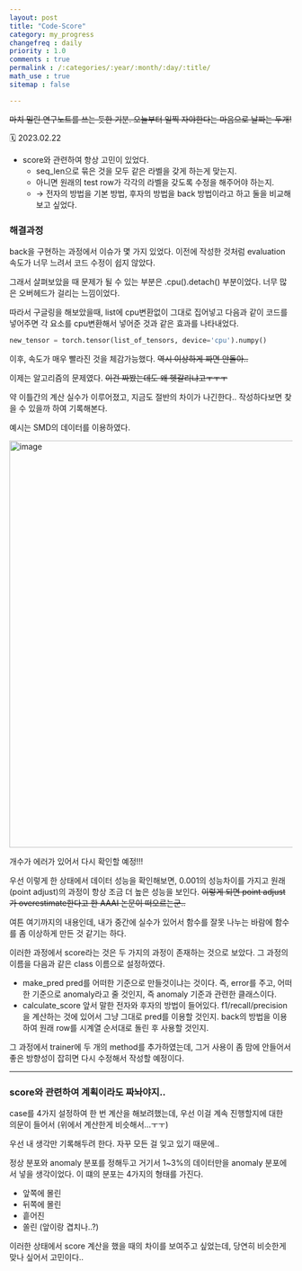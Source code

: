 ```yaml
---
layout: post
title: "Code-Score"
category: my_progress
changefreq : daily
priority : 1.0
comments : true
permalink : /:categories/:year/:month/:day/:title/
math_use : true
sitemap : false

---
```


~~마치 밀린 연구노트를 쓰는 듯한 기분. 오늘부터 일찍 자야한다는 마음으로 날짜는 두개!~~

🗓️ 2023.02.22

- score와 관련하여 항상 고민이 있었다.
  - seq_len으로 묶은 것을 모두 같은 라벨을 갖게 하는게 맞는지.
  - 아니면 원래의 test row가 각각의 라벨을 갖도록 수정을 해주어야 하는지.
  - → 전자의 방법을 기본 방법, 후자의 방법을 back 방법이라고 하고 둘을 비교해보고 싶었다.



### 해결과정

back을 구현하는 과정에서 이슈가 몇 가지 있었다. 이전에 작성한 것처럼 evaluation 속도가 너무 느려서 코드 수정이 쉽지 않았다.

그래서 살펴보았을 때 문제가 될 수 있는 부분은 .cpu().detach() 부분이었다. 너무 많은 오버헤드가 걸리는 느낌이었다.

따라서 구글링을 해보았을때, list에 cpu변환없이 그대로 집어넣고 다음과 같이 코드를 넣어주면 각 요소를 cpu변환해서 넣어준 것과 같은 효과를 나타내었다.

```python
new_tensor = torch.tensor(list_of_tensors, device='cpu').numpy()
```

이후, 속도가 매우 빨라진 것을 체감가능했다. ~~역시 이상하게 짜면 안돌아..~~

이제는 알고리즘의 문제였다. ~~이건 짜봤는데도 왜 헷갈리냐고ㅜㅜㅜ~~

약 이틀간의 계산 실수가 이루어졌고, 지금도 절반의 차이가 나긴한다.. 작성하다보면 찾을 수 있을까 하여 기록해본다.

예시는 SMD의 데이터를 이용하였다.

<img width="724" alt="image" src="https://user-images.githubusercontent.com/85778937/220660485-4bdd79c3-912b-4c09-ac4b-0bbbd66270b1.png">

개수가 에러가 있어서 다시 확인할 예정!!!

우선 이렇게 한 상태에서 데이터 성능을 확인해보면, 0.001의 성능차이를 가지고 원래(point adjust)의 과정이 항상 조금 더 높은 성능을 보인다. ~~이렇게 되면 point adjust가 overestimate한다고 한 AAAI 논문이 떠오르는군..~~

여튼 여기까지의 내용인데, 내가 중간에 실수가 있어서 함수를 잘못 나누는 바람에 함수를 좀 이상하게 만든 것 같기는 하다.

이러한 과정에서 score라는 것은 두 가지의 과정이 존재하는 것으로 보았다. 그 과정의 이름을 다음과 같은 class 이름으로 설정하였다.

- make_pred
  pred를 어떠한 기준으로 만들것이냐는 것이다. 즉, error를 주고, 어떠한 기준으로 anomaly라고 줄 것인지, 즉 anomaly 기준과 관련한 클래스이다.
- calculate_score
  앞서 말한 전자와 후자의 방법이 들어있다. f1/recall/precision을 계산하는 것에 있어서 그냥 그대로 pred를 이용할 것인지. back의 방법을 이용하여 원래 row를 시계열 순서대로 돌린 후 사용할 것인지. 

그 과정에서 trainer에 두 개의 method를 추가하였는데, 그거 사용이 좀 맘에 안들어서 좋은 방향성이 잡히면 다시 수정해서 작성할 예정이다.

---

### score와 관련하여 계획이라도 짜놔야지..

case를 4가지 설정하여 한 번 계산을 해보려했는데, 우선 이걸 계속 진행할지에 대한 의문이 들어서 (위에서 계산한게 비슷해서...ㅜㅜ)

우선 내 생각만 기록해두려 한다. 자꾸 모든 걸 잊고 있기 때문에..

정상 분포와 anomaly 분포를 정해두고 거기서 1~3%의 데이터만을 anomaly 분포에서 넣을 생각이었다. 이 떄의 분포는 4가지의 형태를 가진다.

- 앞쪽에 몰린
- 뒤쪽에 몰린
- 흩어진
- 쏠린 (앞이랑 겹치나..?)

이러한 상태에서 score 계산을 했을 때의 차이를 보여주고 싶었는데, 당연히 비슷한게 맞나 싶어서 고민이다..
